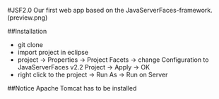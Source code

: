 #JSF2.0
Our first web app based on the JavaServerFaces-framework.
(preview.png)

##Installation
* git clone
* import project in eclipse
* project -> Properties -> Project Facets -> change Configuration to JavaServerFaces v2.2 Project -> Apply -> OK
* right click to the project -> Run As -> Run on Server

##Notice
Apache Tomcat has to be installed